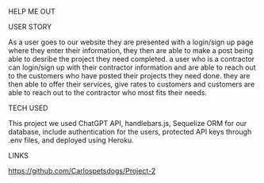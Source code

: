 HELP ME OUT 

USER STORY

As a user goes to our website they are presented with a login/sign up page where they enter their information, they then are able to make a post being able to desribe the project they need completed. a user who is a contractor can login/sign up with their contractor information and are able to reach out to the customers who have posted their projects they need done. they are then able to offer their services, give rates to customers and customers are able to reach out to the contractor who most fits their needs.   

TECH USED 

This project we used ChatGPT API, handlebars.js, Sequelize ORM for our database, include authentication for the users, protected API keys through .env files, and deployed using Heroku.   

LINKS 

https://github.com/Carlospetsdogs/Project-2 
